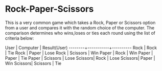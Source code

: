 # Rock-Paper-Scissors
This is a very common game which takes a Rock, Paper or Scissors option from a user and compares it with the random choice of the computer. The comparison determines who wins,loses or ties each round using the list of criteria below:

User    |  Computer |  Result(User)
--------+-----------+----------
Rock    |  Rock     |  Tie
Rock    |  Paper    |  Lose
Rock    |  Scissors |  Win
Paper   |  Rock     |  Win
Paper   |  Paper    |  Tie
Paper   |  Scissors |  Lose
Scissors|  Rock     |  Lose
Scissors|  Paper    |  Win
Scissors| Scissors  |  Tie
